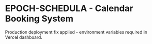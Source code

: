 # EPOCH-SCHEDULA - Calendar Booking System

Production deployment fix applied - environment variables required in Vercel dashboard.
